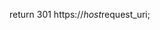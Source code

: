 <!-- post: 2012-01-09-nginx-redirect_redirect-from-http-to-https -->


return 301 https://$host$request_uri;
